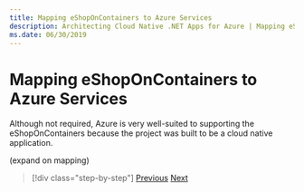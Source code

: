 ```yaml
---
title: Mapping eShopOnContainers to Azure Services
description: Architecting Cloud Native .NET Apps for Azure | Mapping eShopOnContainers to Azure Services
ms.date: 06/30/2019
---
```

# Mapping eShopOnContainers to Azure Services

Although not required, Azure is very well-suited to supporting the eShopOnContainers because the project was built to be a cloud native application.

(expand on mapping)

>[!div class="step-by-step"]
>[Previous](introducing-eshoponcontainers-reference-app.md)
>[Next](hosting-the-eshoponcontainers-application.md)
